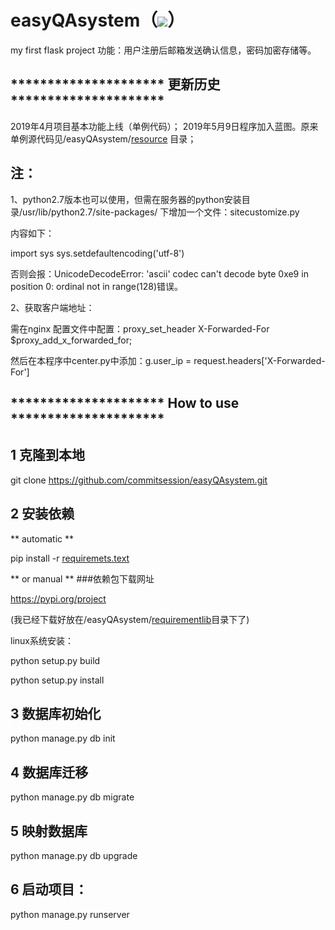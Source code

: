 # easyQAsystem（![](https://img.shields.io/badge/Python-3.6.7-blue.svg)）
my first flask project
功能：用户注册后邮箱发送确认信息，密码加密存储等。

## ********************* 更新历史 ********************* 
2019年4月项目基本功能上线（单例代码）；
2019年5月9日程序加入蓝图。原来单例源代码见/easyQAsystem/[resource](easyQAsystem/resource) 目录；

## 注：

1、python2.7版本也可以使用，但需在服务器的python安装目录/usr/lib/python2.7/site-packages/
下增加一个文件：sitecustomize.py

内容如下：

import sys
sys.setdefaultencoding('utf-8')

否则会报：UnicodeDecodeError: 'ascii' codec can't decode byte 0xe9 in position 0: ordinal not in range(128)错误。

2、获取客户端地址：

需在nginx 配置文件中配置：proxy_set_header   X-Forwarded-For  $proxy_add_x_forwarded_for;

然后在本程序中center.py中添加：g.user_ip = request.headers['X-Forwarded-For']

## ********************* How to use *********************

## 1 克隆到本地
git clone https://github.com/commitsession/easyQAsystem.git

## 2 安装依赖
**  automatic **

pip install -r [requiremets.text](easyQAsystem/requiremets.text)

** or manual **
###依赖包下载网址

https://pypi.org/project

(我已经下载好放在/easyQAsystem/[requirementlib](easyQAsystem/requirementlib)目录下了)

linux系统安装：

python setup.py build

python setup.py install

## 3 数据库初始化
python manage.py db init

## 4 数据库迁移
python manage.py db migrate

## 5 映射数据库
python manage.py db upgrade

## 6 启动项目：
python manage.py runserver

